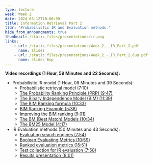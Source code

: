 ```yaml
---
type: lecture
week: Week 2
date: 2024-03-12T10:00:00
title: Information Retrieval Part 2
tldr: "Probabilistic IR and Evaluation methods."
hide_from_announcments: true
thumbnail: /static_files/presentations/ir.png
links: 
    - url: /static_files/presentations/Week_2_-_IR_Part_2.pdf
      name: slides
    - url: /static_files/presentations/Week_2_-_IR_Part_2_6up.pdf
      name: slides 6up
---
```

**Video recordings (1 Hour, 59 Minutes and 22 Seconds):**
- Probabilistic IR model (1 Hour, 08 Minutes and 39 Seconds):
    - [Probabilistic retrieval model (7:10)](https://youtu.be/W4zvif4mOC4)
    - [The Probability Ranking Principle (PRP) (9:47)](https://youtu.be/WvAm4N8ePXM)
    - [The Binary Independence Model (BIM) (11:39)](https://youtu.be/4bssGll5Smc)
    - [The BIM Ranking formula (10:33)](https://youtu.be/Pm1xkRruZyk)
    - [BIM Ranking Example (5:38)](https://youtu.be/lpp2u9bfRqc)
    - [Improving the BIM ranking (9:01)](https://youtu.be/KKfNs06YGH4)
    - [The BM (Best Match) Models (10:34)](https://youtu.be/FfYUeIxXqSg)
    - [The BM25 Model (4:17)](https://youtu.be/1Xh36b0HDeo)
- IR Evaluation methods (50 Minutes and 43 Seconds): 
    - [Evaluating search engines (7:54)](https://youtu.be/yGwyxoLtwCQ)
    - [Boolean Evaluating Metrics (10:59)](http://example.com)
    - [Ranked evaluation metrics (15:51)](http://example.com)
    - [Test collection for IR evaluation (7:58)](http://example.com)
    - [Results presentation (8:01)](http://example.com)
